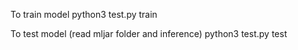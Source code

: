 To train model
python3 test.py train

To test model (read mljar folder and inference)
python3 test.py test

